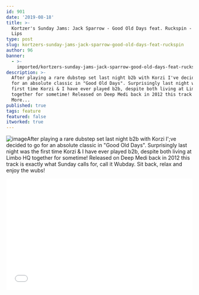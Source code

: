 ```yaml
---
id: 901
date: '2019-08-18'
title: >-
  Kortzer's Sunday Jams: Jack Sparrow - Good Old Days feat. Ruckspin - Loose
  Lips
type: post
slug: kortzers-sunday-jams-jack-sparrow-good-old-days-feat-ruckspin
author: 96
banner:
  - >-
    imported/kortzers-sunday-jams-jack-sparrow-good-old-days-feat-ruckspin/image901.jpeg
description: >-
  After playing a rare dubstep set last night b2b with Korzi I've decided to go
  for an absolute classic in "Good Old Days". Surprisingly last night was the
  first time Korzi & I have ever played b2b, despite both living at Limbo HQ
  together for sometime! Released on Deep Medi back in 2012 this track [...]Read
  More...
published: true
tags: feature
featured: false
itworked: true
---
```

![image](../imported/kortzers-sunday-jams-jack-sparrow-good-old-days-feat-ruckspin/image901.jpeg)After playing a rare dubstep set last night b2b with Korzi I';ve decided to go for an absolute classic in "Good Old Days". Surprisingly last night was the first time Korzi & I have ever played b2b, despite both living at Limbo HQ together for sometime! Released on Deep Medi back in 2012 this track is exactly what Sunday calls for, call it Wubday. Sit back, relax and enjoy the wubs!

<iframe width='100%' height='300' scrolling='no' frameborder='no' allow='autoplay' src='//www.youtube.com/embed/U4uF2TFwtgI?wmode=opaque'></iframe>